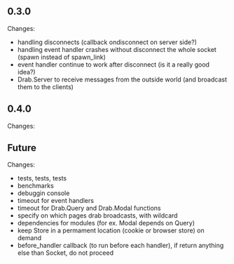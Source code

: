 ## 0.3.0
Changes:
* handling disconnects (callback ondisconnect on server side?)
* handling event handler crashes without disconnect the whole socket (spawn instead of spawn_link)
* event handler continue to work after disconnect (is it a really good idea?)
* Drab.Server to receive messages from the outside world (and broadcast them to the clients)

## 0.4.0
Changes:

## Future
Changes:
* tests, tests, tests
* benchmarks
* debuggin console
* timeout for event handlers
* timeout for Drab.Query and Drab.Modal functions
* specify on which pages drab broadcasts, with wildcard
* dependencies for modules (for ex. Modal depends on Query)
* keep Store in a permament location (cookie or browser store) on demand
* before_handler callback (to run before each handler), if return anything else than Socket, do not proceed
